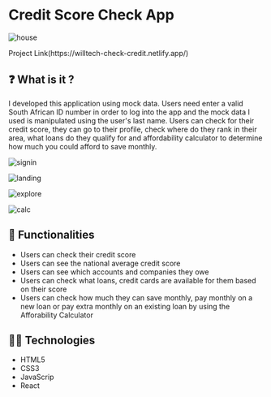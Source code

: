 # Credit Score Check App

![house](https://user-images.githubusercontent.com/70260072/200847704-6be34eb6-9f39-4328-9562-514c6b5a36ff.png)

<div>
 Project Link(https://willtech-check-credit.netlify.app/)
</div>



## ❓ What is it ?
I developed this application using mock data. Users need enter a valid South African ID number in order to log into the app and the mock data I used is manipulated using the user's last name. Users can check for their credit score, they can go to their profile, check where do they rank in their area, what loans do they qualify for and affordability calculator to determine how much you could afford to save monthly.

![signin](https://user-images.githubusercontent.com/70260072/200851941-edc707b1-0e56-41ee-a463-46e0195e0cf2.png)

![landing](https://user-images.githubusercontent.com/70260072/200851976-9814d5aa-fcee-4e57-a997-db7b3d0437a9.png)

![explore](https://user-images.githubusercontent.com/70260072/200852022-398b853c-c1f3-46e5-96c4-e8883bc78cf5.png)

![calc](https://user-images.githubusercontent.com/70260072/200852064-dcc9673b-b400-4f6e-8d58-cd7fc77a9672.png)

## 🌱 Functionalities
* Users can check their credit score
* Users can see the national average credit score 
* Users can see which accounts and companies they owe
* Users can check what loans, credit cards are available for them based on their score
* Users can check how much they can save monthly, pay monthly on a new loan or pay extra monthly on an existing loan by using the Afforability Calculator


## 👨‍💻 Technologies
* HTML5 
* CSS3
* JavaScrip
* React
